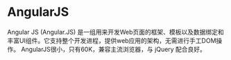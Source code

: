 AngularJS
=========

Angular JS (Angular.JS) 是一组用来开发Web页面的框架、模板以及数据绑定和丰富UI组件。它支持整个开发进程，提供web应用的架构，无需进行手工DOM操作。 AngularJS很小，只有60K，兼容主流浏览器，与 jQuery 配合良好。
